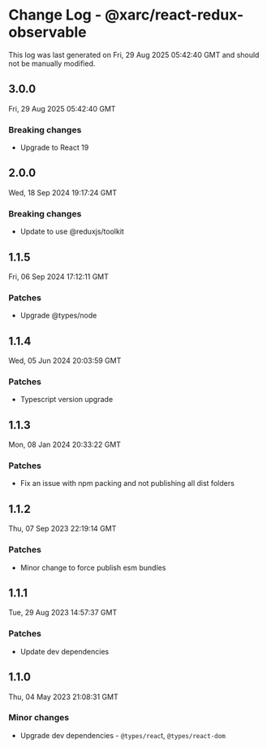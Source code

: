 # Change Log - @xarc/react-redux-observable

This log was last generated on Fri, 29 Aug 2025 05:42:40 GMT and should not be manually modified.

## 3.0.0
Fri, 29 Aug 2025 05:42:40 GMT

### Breaking changes

- Upgrade to React 19

## 2.0.0
Wed, 18 Sep 2024 19:17:24 GMT

### Breaking changes

- Update to use @reduxjs/toolkit

## 1.1.5
Fri, 06 Sep 2024 17:12:11 GMT

### Patches

- Upgrade @types/node

## 1.1.4
Wed, 05 Jun 2024 20:03:59 GMT

### Patches

- Typescript version upgrade

## 1.1.3
Mon, 08 Jan 2024 20:33:22 GMT

### Patches

- Fix an issue with npm packing and not publishing all dist folders

## 1.1.2
Thu, 07 Sep 2023 22:19:14 GMT

### Patches

- Minor change to force publish esm bundles

## 1.1.1
Tue, 29 Aug 2023 14:57:37 GMT

### Patches

- Update dev dependencies

## 1.1.0
Thu, 04 May 2023 21:08:31 GMT

### Minor changes

- Upgrade dev dependencies - `@types/reac`t, `@types/react-dom`

